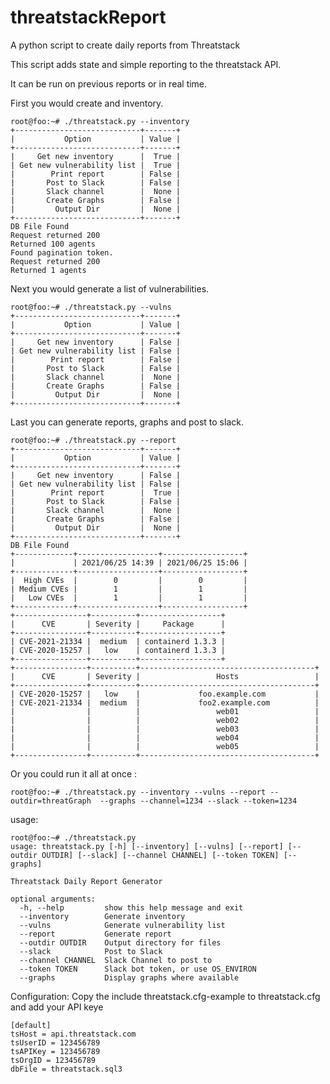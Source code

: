 # threatstackReport
A python script to create daily reports from Threatstack 

This script adds state and simple reporting to the threatstack API. 

It can be run on previous reports or in real time. 

First you would create and inventory. 

    root@foo:~# ./threatstack.py --inventory 
    +----------------------------+-------+
    |           Option           | Value |
    +----------------------------+-------+
    |     Get new inventory      |  True |
    | Get new vulnerability list |  True |
    |        Print report        | False |
    |       Post to Slack        | False |
    |       Slack channel        |  None |
    |       Create Graphs        | False |
    |         Output Dir         |  None |
    +----------------------------+-------+
    DB File Found
    Request returned 200
    Returned 100 agents
    Found pagination token.
    Request returned 200
    Returned 1 agents


Next you would generate a list of vulnerabilities.

    root@foo:~# ./threatstack.py --vulns 
    +----------------------------+-------+
    |           Option           | Value |
    +----------------------------+-------+
    |     Get new inventory      | False |
    | Get new vulnerability list | False |
    |        Print report        | False |
    |       Post to Slack        | False |
    |       Slack channel        |  None |
    |       Create Graphs        | False |
    |         Output Dir         |  None |
    +----------------------------+-------+

Last you can generate reports, graphs and post to slack. 

    root@foo:~# ./threatstack.py --report
    +----------------------------+-------+
    |           Option           | Value |
    +----------------------------+-------+
    |     Get new inventory      | False |
    | Get new vulnerability list | False |
    |        Print report        |  True |
    |       Post to Slack        | False |
    |       Slack channel        |  None |
    |       Create Graphs        | False |
    |         Output Dir         |  None |
    +----------------------------+-------+
    DB File Found
    +-------------+------------------+------------------+
    |             | 2021/06/25 14:39 | 2021/06/25 15:06 |
    +-------------+------------------+------------------+
    |  High CVEs  |        0         |        0         |
    | Medium CVEs |        1         |        1         |
    |   Low CVEs  |        1         |        1         |
    +-------------+------------------+------------------+
    +----------------+----------+------------------+
    |      CVE       | Severity |     Package      |
    +----------------+----------+------------------+
    | CVE-2021-21334 |  medium  | containerd 1.3.3 |
    | CVE-2020-15257 |   low    | containerd 1.3.3 |
    +----------------+----------+------------------+
    +----------------+----------+---------------------------------------+
    |      CVE       | Severity |                 Hosts                 |
    +----------------+----------+---------------------------------------+
    | CVE-2020-15257 |   low    |             foo.example.com           |
    | CVE-2021-21334 |  medium  |             foo2.example.com          |
    |                |          |                 web01                 |
    |                |          |                 web02                 |
    |                |          |                 web03                 |
    |                |          |                 web04                 |
    |                |          |                 web05                 |
    +----------------+----------+---------------------------------------+


Or you could run it all at once :

    root@foo:~# ./threatstack.py --inventory --vulns --report --outdir=threatGraph  --graphs --channel=1234 --slack --token=1234

usage:

    root@foo:~# ./threatstack.py 
    usage: threatstack.py [-h] [--inventory] [--vulns] [--report] [--outdir OUTDIR] [--slack] [--channel CHANNEL] [--token TOKEN] [--graphs]

    Threatstack Daily Report Generator
    
    optional arguments:
      -h, --help         show this help message and exit
      --inventory        Generate inventory
      --vulns            Generate vulnerability list
      --report           Generate report
      --outdir OUTDIR    Output directory for files
      --slack            Post to Slack
      --channel CHANNEL  Slack Channel to post to
      --token TOKEN      Slack bot token, or use OS_ENVIRON
      --graphs           Display graphs where available    

Configuration:
Copy the include threatstack.cfg-example to threatstack.cfg and add your API keye 

    [default]
    tsHost = api.threatstack.com
    tsUserID = 123456789
    tsAPIKey = 123456789
    tsOrgID = 123456789
    dbFile = threatstack.sql3


